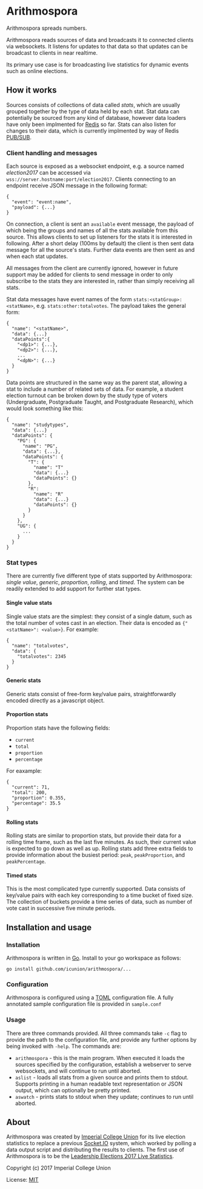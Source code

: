 Arithmospora
============

Arithmospora spreads numbers.

Arithmospora reads sources of data and broadcasts it to connected clients
via websockets.  It listens for updates to that data so that updates can be
broadcast to clients in near realtime.

Its primary use case is for broadcasting live statistics for dynamic events
such as online elections.

## How it works

Sources consists of collections of data called *stats*, which are usually
grouped together by the type of data held by each stat.  Stat data can
potentially be sourced from any kind of database, however data loaders have
only been implmented for [Redis](https://redis.io) so far.  Stats can also
listen for changes to their data, which is currently implmented by way of
Redis [PUB/SUB](https://redis.io/topics/pubsub).

### Client handling and messages

Each source is exposed as a websocket endpoint, e.g. a source named
*election2017* can be accessed via
`wss://server.hostname:port/election2017`.  Clients connecting to an
endpoint receive JSON message in the following format:

```
{
  "event": "event:name",
  "payload": {...}
}
```

On connection, a client is sent an `available` event message, the payload of
which being the groups and names of all the stats available from this
source.  This allows clients to set up listeners for the stats it is
interested in following.  After a short delay (100ms by default) the client
is then sent data message for all the source's stats.  Further data events
are then sent as and when each stat updates.

All messages from the client are currently ignored, however in future
support may be added for clients to send message in order to only subscribe
to the stats they are interested in, rather than simply receiving all stats.

Stat data messages have event names of the form
`stats:<statGroup>:<statName>`, e.g.  `stats:other:totalvotes`.  The payload
takes the general form:

```
{
  "name": "<statName>",
  "data": {...}
  "dataPoints":{
    "<dp1>": {...},
    "<dp2>": {...},
    ...
    "<dpN>": {...}
  }
}
```

Data points are structured in the same way as the parent stat, allowing a
stat to include a number of related sets of data.  For example, a student
election turnout can be broken down by the study type of voters
(Undergraduate, Postgraduate Taught, and Postgraduate Research), which would
look something like this:

```
{
  "name": "studytypes",
  "data": {...}
  "dataPoints": {
    "PG": {
      "name": "PG",
      "data": {...},
      "dataPoints": {
        "T": {
          "name": "T"
          "data": {...}
          "dataPoints": {}
        },
        "R":
          "name": "R"
          "data": {...}
          "dataPoints": {}
        }
      }
    },
    "UG": {
      ...
    }
  }
}
```

### Stat types

There are currently five different type of stats supported by Arithmospora:
*single value*, *generic*, *proportion*, *rolling*, and *timed*.  The system
can be readily extended to add support for further stat types.

#### Single value stats

Single value stats are the simplest: they consist of a single datum, such as
the total number of votes cast in an election.  Their data is encoded as
`{"<statName>": <value>}`.  For example:

```
{
  "name": "totalvotes",
  "data": {
    "totalvotes": 2345
  }
}
```

#### Generic stats

Generic stats consist of free-form key/value pairs, straightforwardly
encoded directly as a javascript object.

#### Proportion stats

Proportion stats have the following fields:

* `current`
* `total`
* `proportion`
* `percentage`

For eaxample:

```
{
  "current": 71,
  "total": 200,
  "proportion": 0.355,
  "percentage": 35.5
}
```

#### Rolling stats

Rolling stats are similar to proportion stats, but provide their data for a
rolling time frame, such as the last five minutes.  As such, their current
value is expected to go down as well as up.  Rolling stats add three extra
fields to provide information about the busiest period: `peak`,
`peakProportion`, and `peakPercentage`.

#### Timed stats

This is the most complicated type currently supported. Data consists of
key/value pairs with each key corresponding to a time bucket of fixed size. 
The collection of buckets provide a time series of data, such as number of
vote cast in successive five minute periods.

## Installation and usage

### Installation

Arithmospora is written in [Go](https://golang.org/). Install to your go
workspace as follows:

```
go install github.com/icunion/arithmospora/...
```

### Configuration

Arithmospora is configured using a [TOML](https://github.com/toml-lang/toml)
configuration file.  A fully annotated sample configuration file is provided
in `sample.conf`

### Usage

There are three commands provided. All three commands take `-c` flag to
provide the path to the configuration file, and provide any further options
by being invoked with `-help`.  The commands are:

* `arithmospora` - this is the main program. When executed it loads the
  sources specified by the configuration, establish a webserver to serve
  websockets, and will continue to run until aborted.
* `aslist` - loads all stats from a given source and prints them to stdout.
  Supports printing in a human readable text representation or JSON output,
  which can optionally be pretty printed.
* `aswatch` - prints stats to stdout when they update; continues to run
  until aborted.

## About

Arithmospora was created by [Imperial College
Union](https://www.imperialcollegeunion.org) for its live election
statistics to replace a previous [Socket.IO](https://socket.io) system,
which worked by polling a data output script and distributing the results to
clients.  The first use of Arithmospora is to be the [Leadership Elections
2017 Live
Statistics](https://www.imperialcollegeunion.org/leadership-elections-2017/stats/dashboard).

Copyright (c) 2017 Imperial College Union

License: [MIT](https://opensource.org/licenses/MIT)
